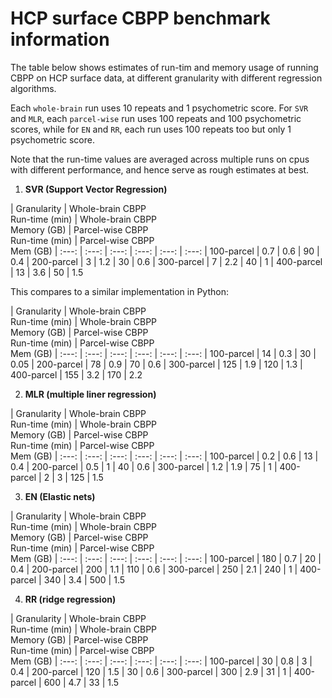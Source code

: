 # HCP surface CBPP benchmark information

The table below shows estimates of run-tim and memory usage of running CBPP on HCP surface data, at different granularity with different regression algorithms.

Each `whole-brain` run uses 10 repeats and 1 psychometric score. For `SVR` and `MLR`, each `parcel-wise` run uses 100 repeats and 100 psychometric scores, while for `EN` and `RR`, each run uses 100 repeats too but only 1 psychometric score.

Note that the run-time values are averaged across multiple runs on cpus with different performance, and hence serve as rough estimates at best.

1. **SVR (Support Vector Regression)**

| Granularity | Whole-brain CBPP <br> Run-time (min) | Whole-brain CBPP <br> Memory (GB) | Parcel-wise CBPP <br> Run-time (min) | Parcel-wise CBPP <br> Mem (GB)
| :---: | :---: | :---: | :---: | :---: | :---:
| 100-parcel | 0.7 | 0.6 | 90 | 0.4
| 200-parcel | 3 | 1.2 | 30 | 0.6
| 300-parcel | 7 | 2.2 | 40 | 1
| 400-parcel | 13 | 3.6 | 50 | 1.5

This compares to a similar implementation in Python:

| Granularity | Whole-brain CBPP <br> Run-time (min) | Whole-brain CBPP <br> Memory (GB) | Parcel-wise CBPP <br> Run-time (min) | Parcel-wise CBPP <br> Mem (GB)
| :---: | :---: | :---: | :---: | :---: | :---:
| 100-parcel | 14 | 0.3 | 30 | 0.05
| 200-parcel | 78 | 0.9 | 70 | 0.6
| 300-parcel | 125 | 1.9 | 120 | 1.3
| 400-parcel | 155 | 3.2 | 170 | 2.2

2. **MLR (multiple liner regression)**

| Granularity | Whole-brain CBPP <br> Run-time (min) | Whole-brain CBPP <br> Memory (GB) | Parcel-wise CBPP <br> Run-time (min) | Parcel-wise CBPP <br> Mem (GB)
| :---: | :---: | :---: | :---: | :---: | :---:
| 100-parcel | 0.2 | 0.6 | 13 | 0.4
| 200-parcel | 0.5 | 1 | 40 | 0.6
| 300-parcel | 1.2 | 1.9 | 75 | 1
| 400-parcel | 2 | 3 | 125 | 1.5

3. **EN (Elastic nets)**

| Granularity | Whole-brain CBPP <br> Run-time (min) | Whole-brain CBPP <br> Memory (GB) | Parcel-wise CBPP <br> Run-time (min) | Parcel-wise CBPP <br> Mem (GB)
| :---: | :---: | :---: | :---: | :---: | :---:
| 100-parcel | 180 | 0.7 | 20 | 0.4
| 200-parcel | 200 | 1.1 | 110 | 0.6
| 300-parcel | 250 | 2.1 | 240 | 1
| 400-parcel | 340 | 3.4 | 500 | 1.5

4. **RR (ridge regression)**

| Granularity | Whole-brain CBPP <br> Run-time (min) | Whole-brain CBPP <br> Memory (GB) | Parcel-wise CBPP <br> Run-time (min) | Parcel-wise CBPP <br> Mem (GB)
| :---: | :---: | :---: | :---: | :---: | :---:
| 100-parcel | 30 | 0.8 | 3 | 0.4
| 200-parcel | 120 | 1.5 | 30 | 0.6
| 300-parcel | 300 | 2.9 | 31 | 1
| 400-parcel | 600 | 4.7 | 33 | 1.5
